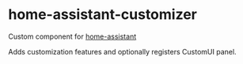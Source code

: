 # home-assistant-customizer
Custom component for [home-assistant](https://home-assistant.io)

Adds customization features and optionally registers CustomUI panel.
